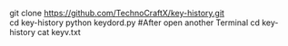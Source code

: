 git clone https://github.com/TechnoCraftX/key-history.git
<br>
cd key-history
python keydord.py 
#After open another Terminal 
cd  key-history
cat  keyv.txt
